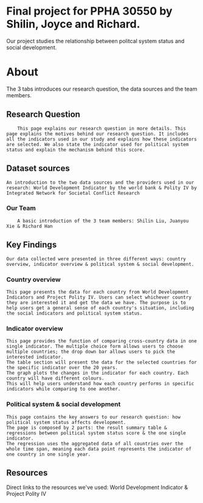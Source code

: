# Final project for PPHA 30550 by Shilin, Joyce and Richard.

Our project studies the relationship between politcal system status and social development.

#  About
  The 3 tabs introduces our research question, the data sources and the team members.
  
  Research Question
  ---------------
    	This page explains our research question in more details. This page explains the motives behind our research question. It includes all the indicators used in our study and explains how these indicators are selected. We also state the indicator used for political system status and explain the mechanism behind this score.

  Dataset sources 
  ---------------
	An introduction to the two data sources and the providers used in our research: World Development Indicator by the world bank & Polity IV by Integrated Network for Societal Conflict Research

  ### Our Team ###
    	A basic introduction of the 3 team members: Shilin Liu, Juanyou Xie & Richard Han

##   Key Findings
	Our data collected were presented in three different ways: country overview, indicator overview & political system & social development. 
  ###   Country overview ###
  	This page presents the data for each country from World Development Indicators and Project Polity IV. Users can select whichever country they are interested it and get the data we have. The purpose is to help users get a general sense of each country's situation, including the social indicators and political system status.
  	
  ###   Indicator overview ###
  	This page provides the function of comparing cross-country data in one single indicator. The multiple choice form allows users to choose multiple countries; the drop down bar allows users to pick the interested indicator. 
	The table section will present the data for the selected countries for the specific indicator over the 20 years. 
	The graph plots the changes in the indicator for each country. Each country will have different colours. 
	This will help users understand how each country performs in specific indicators while comparing to one another.
  	
  ###   Political system & social development ###
  	This page contains the key answers to our research question: how political system status affects development. 
	The page is composed by 2 parts: the result summary table & regressions between political system status score & the one single indicator.
	The regression uses the aggregated data of all countries over the whole time span, meaning each data point represents the indicator of one country in one single year. 
  	
##  Resources
  Direct links to the resources we've used: World Development Indicator & Project Polity IV
